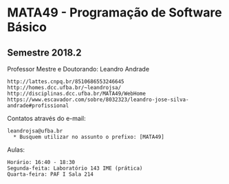 # MATA49 - Programação de Software Básico

## Semestre 2018.2


Professor Mestre e Doutorando: Leandro Andrade

    http://lattes.cnpq.br/8510686553246645
    http://homes.dcc.ufba.br/~leandrojsa/
    http://disciplinas.dcc.ufba.br/MATA49/WebHome
    https://www.escavador.com/sobre/8032323/leandro-jose-silva-andrade#profissional

Contatos através do e-mail:

    leandrojsa@ufba.br
      * Busquem utilizar no assunto o prefixo: [MATA49]
      
Aulas:

    Horário: 16:40 - 18:30  
    Segunda-feita: Laboratório 143 IME (prática)
    Quarta-feira: PAF I Sala 214
